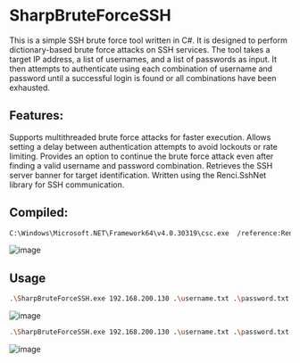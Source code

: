 # SharpBruteForceSSH
This is a simple SSH brute force tool written in C#. It is designed to perform dictionary-based brute force attacks on SSH services. The tool takes a target IP address, a list of usernames, and a list of passwords as input. It then attempts to authenticate using each combination of username and password until a successful login is found or all combinations have been exhausted.

## Features:

Supports multithreaded brute force attacks for faster execution.
Allows setting a delay between authentication attempts to avoid lockouts or rate limiting.
Provides an option to continue the brute force attack even after finding a valid username and password combination.
Retrieves the SSH server banner for target identification.
Written using the Renci.SshNet library for SSH communication.

## Compiled:

```sh
C:\Windows\Microsoft.NET\Framework64\v4.0.30319\csc.exe  /reference:Renci.SshNet.dll /out:SharpBruteForceSSH.exe .\SharpBruteForceSSH.cs
```
![image](https://github.com/HernanRodriguez1/SharpBruteForceSSH/assets/66162160/90e4fc5b-cb89-43fb-ab35-912cd9037b3b)


## Usage
```sh
.\SharpBruteForceSSH.exe 192.168.200.130 .\username.txt .\password.txt -delay 2 -threads 5  
```
![image](https://github.com/HernanRodriguez1/SharpBruteForceSSH/assets/66162160/501f5f30-9867-45d9-b15a-54e36cb5c854)


```sh
.\SharpBruteForceSSH.exe 192.168.200.130 .\username.txt .\password.txt -delay 2 -threads 5  --continue
```
![image](https://github.com/HernanRodriguez1/SharpBruteForceSSH/assets/66162160/5124777d-b02a-49a0-8d5a-0540fb184127)
